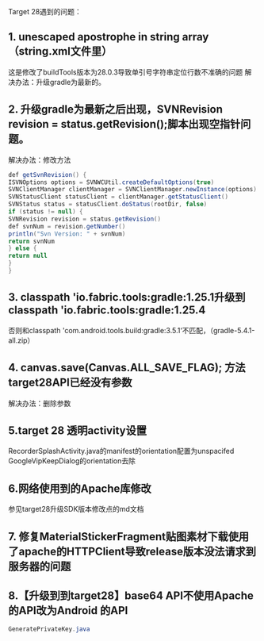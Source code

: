 
Target 28遇到的问题：
## 1. unescaped apostrophe in string array （string.xml文件里）
这是修改了buildTools版本为28.0.3导致单引号字符串定位行数不准确的问题
解决办法：升级gradle为最新的。
## 2. 升级gradle为最新之后出现，SVNRevision revision = status.getRevision();脚本出现空指针问题。
解决办法：修改方法
```java
def getSvnRevision() {
ISVNOptions options = SVNWCUtil.createDefaultOptions(true)
SVNClientManager clientManager = SVNClientManager.newInstance(options)
SVNStatusClient statusClient = clientManager.getStatusClient()
SVNStatus status = statusClient.doStatus(rootDir, false)
if (status != null) {
SVNRevision revision = status.getRevision()
def svnNum = revision.getNumber()
println("Svn Version: " + svnNum)
return svnNum
} else {
return null
}
}
```
## 3. classpath 'io.fabric.tools:gradle:1.25.1升级到classpath 'io.fabric.tools:gradle:1.25.4
否则和classpath 'com.android.tools.build:gradle:3.5.1‘不匹配，（gradle-5.4.1-all.zip）
## 4. canvas.save(Canvas.ALL\_SAVE\_FLAG); 方法target28API已经没有参数
解决办法：删除参数
## 5.target 28 透明activity设置
RecorderSplashActivity.java的manifest的orientation配置为unspacifed
GoogleVipKeepDialog的orientation去除
## 6.网络使用到的Apache库修改
参见target28升级SDK版本修改点的md文档
## 7. 修复MaterialStickerFragment贴图素材下载使用了apache的HTTPClient导致release版本没法请求到服务器的问题
## 8.【升级到到target28】base64 API不使用Apache的API改为Android 的API
```java
GeneratePrivateKey.java
```